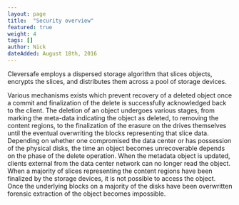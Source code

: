 ```yaml
---
layout: page
title:  "Security overview"
featured: true
weight: 4
tags: []
author: Nick
dateAdded: August 18th, 2016
---
```


Cleversafe employs a dispersed storage algorithm that slices objects, encrypts the slices, and distributes them across a pool of storage devices.  

Various mechanisms exists which prevent recovery of a deleted object once a commit and finalization of the delete is successfully acknowledged back to the client. The deletion of an object undergoes various stages, from marking the meta-data indicating the object as deleted, to removing the content regions, to the finalization of the erasure on the drives themselves until the eventual overwriting the blocks representing that slice data. Depending on whether one compromised the data center or has possession of the physical disks, the time an object becomes unrecoverable depends on the phase of the delete operation. When the metadata object is updated, clients external from the data center network can no longer read the object. When a majority of slices representing the content regions have been finalized by the storage devices, it is not possible to access the object. Once the underlying blocks on a majority of the disks have been overwritten forensic extraction of the object becomes impossible.